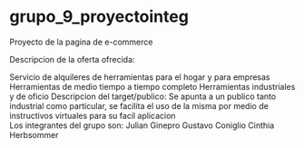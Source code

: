# grupo_9_proyectointeg
Proyecto de la pagina de e-commerce

Descripcion de la oferta ofrecida:

Servicio de alquileres de herramientas para el hogar y para empresas
Herramientas de medio tiempo a tiempo completo 
Herramientas industriales y de oficio 
Descripcion del target/publico:
Se apunta a un publico tanto industrial como particular, se facilita el uso de la misma por medio de instructivos virtuales para su facil aplicacion  
Los integrantes del grupo son: 
Julian Ginepro 
Gustavo Coniglio
Cinthia Herbsommer



